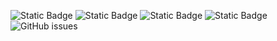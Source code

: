 ![Static Badge](https://img.shields.io/badge/blacklists-60-000000) ![Static Badge](https://img.shields.io/badge/blacklisted-2912343-cc0000) ![Static Badge](https://img.shields.io/badge/whitelisted-2244-00CC00) ![Static Badge](https://img.shields.io/badge/streaming_blacklist-28107-000000) ![GitHub issues](https://img.shields.io/github/issues/fabriziosalmi/blacklists)

